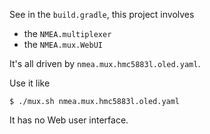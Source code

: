 See in the `build.gradle`, this project involves 
- the `NMEA.multiplexer`
- the `NMEA.mux.WebUI`

It's all driven by `nmea.mux.hmc5883l.oled.yaml`.

Use it like 
```
$ ./mux.sh nmea.mux.hmc5883l.oled.yaml
```

It has no Web user interface.

<!-- TODO Add pictures -->
